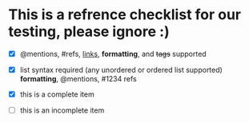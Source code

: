 # This is a refrence checklist for our testing, please ignore :)


- [x] @mentions, #refs, [links](), **formatting**, and <del>tags</del> supported
- [x] list syntax required (any unordered or ordered list supported) **formatting**, @mentions, #1234 refs
- [x] this is a complete item
- [ ] this is an incomplete item



